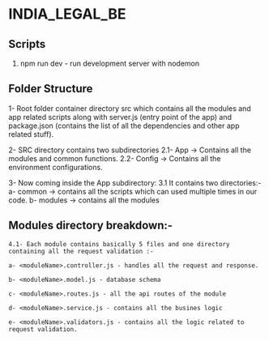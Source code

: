 # INDIA_LEGAL_BE

## Scripts

1. npm run dev - run development server with nodemon

## Folder Structure

1- Root folder container directory src which contains all the modules and app related scripts along with server.js (entry point of the app) and package.json (contains the list of all the dependencies and other app related stuff).

2- SRC directory contains two subdirectories
2.1- App -> Contains all the modules and common functions.
2.2- Config -> Contains all the environment configurations.

3- Now coming inside the App subdirectory:
3.1 It contains two directories:-
a- common -> contains all the scripts which can used multiple times in our code.
b- modules -> contains all the modules

## Modules directory breakdown:-

`4.1- Each module contains basically 5 files and one directory containing all the request validation :-`

`a- <moduleName>.controller.js - handles all the request and response.`

`b- <moduleName>.model.js - database schema`

`c- <moduleName>.routes.js - all the api routes of the module`

`d- <moduleName>.service.js - contains all the busines logic`

`e- <moduleName>.validators.js - contains all the logic related to request validation.`
